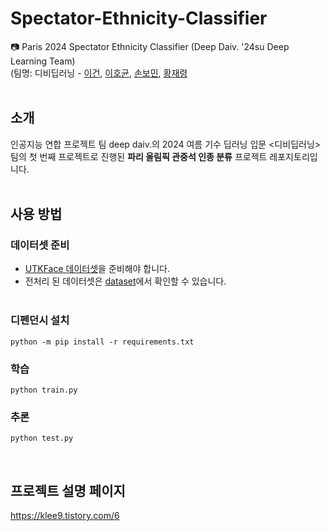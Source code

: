 # Spectator-Ethnicity-Classifier
📷 Paris 2024 Spectator Ethnicity Classifier (Deep Daiv. '24su Deep Learning Team)
<br>(팀명: 디비딥러닝 - [이건](https://github.com/klee9), [이호균](https://github.com/lhg010524), [손보민](https://github.com/sonbomin), [황재령](https://github.com/Hwang-Jaeryeong)<br><br>
## 소개
인공지능 연합 프로젝트 팀 deep daiv.의 2024 여름 기수 딥러닝 입문 <디비딥러닝> 팀의 첫 번째 프로젝트로 진행된 **파리 올림픽 관중석 인종 분류** 프로젝트 레포지토리입니다.<br><br>

## 사용 방법
### 데이터셋 준비
- [UTKFace 데이터셋](https://susanqq.github.io/UTKFace/)을 준비해야 합니다.<br>
- 전처리 된 데이터셋은 [dataset](https://github.com/klee9/Spectator-Ethnicity-Classifier/tree/main/dataset)에서 확인할 수 있습니다.<br><br>

### 디펜던시 설치
```
python -m pip install -r requirements.txt
```

### 학습
```
python train.py
```
### 추론
```
python test.py
```
</br>

## 프로젝트 설명 페이지
https://klee9.tistory.com/6
